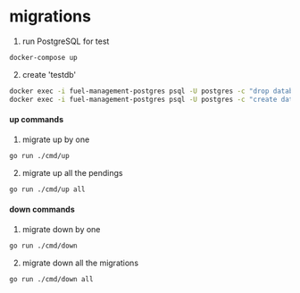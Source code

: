 # migrations

1. run PostgreSQL for test
```sh
docker-compose up
```

2. create 'testdb'
```sh
docker exec -i fuel-management-postgres psql -U postgres -c "drop database if exists testdb" && \
docker exec -i fuel-management-postgres psql -U postgres -c "create database testdb"
```

#### up commands

1. migrate up by one
```sh
go run ./cmd/up
```

2. migrate up all the pendings
```sh
go run ./cmd/up all
```

#### down commands

1. migrate down by one
```sh
go run ./cmd/down
```

2. migrate down all the migrations
```sh
go run ./cmd/down all
```